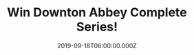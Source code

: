 ---
campaign-uuid: "c-0b2327dc-62bd-4225-bed3-ec66f7ba6180"
type: "Competition"
category: "Entertainment"
date: "2019-09-18T06:00:00.000Z"
end-date: "2019-11-18T23:59:00.000Z"
disable-form: false
is_promoted: false
has_entry_page: true
title: "Win Downton Abbey Complete Series!"
competition-description: "<p>Following the release of the incredible Downton Abbey\
  \ movie, we are giving away the complete series of the award-winning drama Downton\
  \ Abbey to one lucky NME AAA member to win. All 52 episodes including: Christmas\
  \ at Downton, A Journey to the Highlands, The London Season, A Moorland Holiday\
  \ & Downton Abbey The Finale!</p>\n<p>Want to add it to your collection? Click below\
  \ for a chance to win.</p>\n"
hero-header: "Win Downton Abbey Complete Series!"
terms-confirmation: "N/A"
banner-img: "https://assets.expresslyapp.com/asset-a5074617-cfd2-44da-add7-ac2969d255fa.jpg"
logo-left-href: "aaa.nme.com"
logo-left-image: "https://assets.expresslyapp.com/asset-6e959645-18c8-4854-9123-ff104b979ca3.jpg"
logo-left-title: "NME AAA"
bg-image-hero: "https://assets.expresslyapp.com/asset-69069e16-c39e-4ff1-8534-382d54d0648f.jpg"
bg-image-first: "https://assets.expresslyapp.com/asset-9842fb34-0128-44a1-bc73-4cc107ae9e02.jpg"
section1-content: "<p>All 52 episodes of the award-winning drama following the lives\
  \ and loves of those above and below stairs in an English stately home could be\
  \ yours!</p>\n<p>If you are a truly Downton Abbey fan, you shouldn't miss this opportunity\
  \ of winning the complete series Including: Christmas at Downton, A Journey to the\
  \ Highlands, The London Season, A Moorland Holiday & Downton Abbey The Finale!</p>\n\
  <p>Enter below for a chance to win it now!</p>\n"
entry-title: "Win Downton Abbey Complete Series!"
entry-content: "<p>Enter the draw to win Downton Abbey Complete Series by completing\
  \ the form below before 23:59 on the 18th of November 2019.</p>\n"
has-winner: false
prize-description: "Downton Abbey Complete Series"
special-conditions: "Multiple entries are allowed up to one every day."
country-restrictions:
- "GB"
---